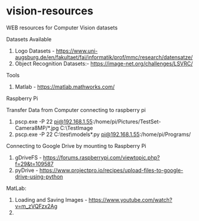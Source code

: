 # vision-resources
WEB resources for Computer Vision datasets


Datasets Available
1. Logo Datasets - https://www.uni-augsburg.de/en/fakultaet/fai/informatik/prof/mmc/research/datensatze/
2. Object Recognition Datasets:- https://image-net.org/challenges/LSVRC/



Tools
1. Matlab - https://matlab.mathworks.com/













Raspberry Pi

Transfer Data from Computer connecting to raspberry pi
1. pscp.exe -P 22 pi@192.168.1.55:/home/pi/Pictures/TestSet-Camera8MP/*.jpg C:\TestImage
2. pscp.exe -P 22 C:\test\models\*.py pi@192.168.1.55:/home/pi/Programs/

Connecting to Google Drive by mounting to Raspberry Pi
1. gDriveFS - https://forums.raspberrypi.com/viewtopic.php?f=29&t=109587
2. pyDrive - https://www.projectpro.io/recipes/upload-files-to-google-drive-using-python



MatLab:
1. Loading and Saving Images - https://www.youtube.com/watch?v=m_zVQFzx2Ag
2. 



 

